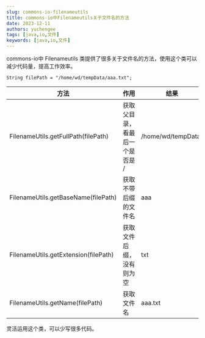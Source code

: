 ```yaml
---
slug: commons-io-filenameutils
title: commons-io中Filenameutils关于文件名的方法
date: 2023-12-11
authors: yuchengee
tags: [java,io,文件]
keywords: [java,io,文件]
---
```

commons-io中 Filenameutils 类提供了很多关于文件名的方法，使用这个类可以减少代码量，提高工作效率。
<!--truncate-->

`String filePath = "/home/wd/tempData/aaa.txt";`

|方法   |作用   |结果   |
| ------------ | ------------ | ------------ |
|FilenameUtils.getFullPath(filePath)   |获取父目录，看最后一个是否是 /   |/home/wd/tempData/   |
|FilenameUtils.getBaseName(filePath)   |获取不带后缀的文件名  |aaa   |
|FilenameUtils.getExtension(filePath)   |获取文件后缀，没有则为空  |txt   |
|FilenameUtils.getName(filePath)   |获取文件名  |aaa.txt   |

灵活运用这个类，可以少写很多代码。